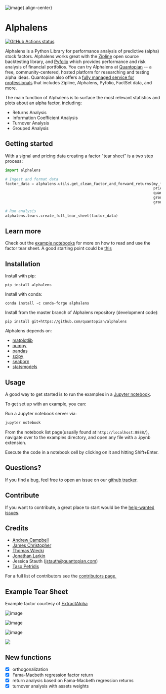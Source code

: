 ![image](https://media.quantopian.com/logos/open_source/alphalens-logo-03.png){.align-center}

# Alphalens

[![GitHub Actions status](https://github.com/quantopian/alphalens/workflows/CI/badge.svg)](https://github.com/quantopian/alphalens/actions?query=workflow%3ACI+branch%3Amaster)

Alphalens is a Python Library for performance analysis of predictive
(alpha) stock factors. Alphalens works great with the
[Zipline](https://www.zipline.io/) open source backtesting library, and
[Pyfolio](https://github.com/quantopian/pyfolio) which provides
performance and risk analysis of financial portfolios. You can try
Alphalens at [Quantopian](https://www.quantopian.com) \-- a free,
community-centered, hosted platform for researching and testing alpha
ideas. Quantopian also offers a [fully managed service for
professionals](https://factset.quantopian.com) that includes Zipline,
Alphalens, Pyfolio, FactSet data, and more.

The main function of Alphalens is to surface the most relevant
statistics and plots about an alpha factor, including:

-   Returns Analysis
-   Information Coefficient Analysis
-   Turnover Analysis
-   Grouped Analysis

## Getting started

With a signal and pricing data creating a factor \"tear sheet\" is a two
step process:

``` python
import alphalens

# Ingest and format data
factor_data = alphalens.utils.get_clean_factor_and_forward_returns(my_factor, 
                                                                   pricing, 
                                                                   quantiles=5,
                                                                   groupby=ticker_sector,
                                                                   groupby_labels=sector_names)

# Run analysis
alphalens.tears.create_full_tear_sheet(factor_data)
```

## Learn more

Check out the [example
notebooks](https://github.com/quantopian/alphalens/tree/master/alphalens/examples)
for more on how to read and use the factor tear sheet. A good starting
point could be
[this](https://github.com/quantopian/alphalens/tree/master/alphalens/examples/alphalens_tutorial_on_quantopian.ipynb)

## Installation

Install with pip:

    pip install alphalens

Install with conda:

    conda install -c conda-forge alphalens

Install from the master branch of Alphalens repository (development
code):

    pip install git+https://github.com/quantopian/alphalens

Alphalens depends on:

-   [matplotlib](https://github.com/matplotlib/matplotlib)
-   [numpy](https://github.com/numpy/numpy)
-   [pandas](https://github.com/pandas-dev/pandas)
-   [scipy](https://github.com/scipy/scipy)
-   [seaborn](https://github.com/mwaskom/seaborn)
-   [statsmodels](https://github.com/statsmodels/statsmodels)

## Usage

A good way to get started is to run the examples in a [Jupyter
notebook](https://jupyter.org/).

To get set up with an example, you can:

Run a Jupyter notebook server via:

``` bash
jupyter notebook
```

From the notebook list page(usually found at `http://localhost:8888/`),
navigate over to the examples directory, and open any file with a .ipynb
extension.

Execute the code in a notebook cell by clicking on it and hitting
Shift+Enter.

## Questions?

If you find a bug, feel free to open an issue on our [github
tracker](https://github.com/quantopian/alphalens/issues).

## Contribute

If you want to contribute, a great place to start would be the
[help-wanted
issues](https://github.com/quantopian/alphalens/issues?q=is%3Aopen+is%3Aissue+label%3A%22help+wanted%22).

## Credits

-   [Andrew Campbell](https://github.com/a-campbell)
-   [James Christopher](https://github.com/jameschristopher)
-   [Thomas Wiecki](https://github.com/twiecki)
-   [Jonathan Larkin](https://github.com/marketneutral)
-   Jessica Stauth (<jstauth@quantopian.com>)
-   [Taso Petridis](https://github.com/tasopetridis)

For a full list of contributors see the [contributors
page.](https://github.com/quantopian/alphalens/graphs/contributors)

## Example Tear Sheet

Example factor courtesy of [ExtractAlpha](https://extractalpha.com/)

![image](https://github.com/quantopian/alphalens/raw/master/alphalens/examples/table_tear.png)

![image](https://github.com/quantopian/alphalens/raw/master/alphalens/examples/returns_tear.png)

![image](https://github.com/quantopian/alphalens/raw/master/alphalens/examples/ic_tear.png)

![](https://github.com/quantopian/alphalens/raw/master/alphalens/examples/sector_tear.png)

## New functions
- [x] orthogonalization    
- [x] Fama-Macbeth regression factor return    
- [x] return analysis based on Fama-Macbeth regression returns    
- [x] turnover analysis with assets weights    
